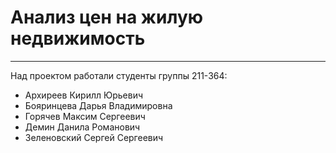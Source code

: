 # Анализ цен на жилую недвижимость
---
Над проектом работали студенты группы 211-364:
- Архиреев Кирилл Юрьевич
- Бояринцева Дарья Владимировна
- Горячев Максим Сергеевич
- Демин Данила Романович
- Зеленовский Сергей Сергеевич